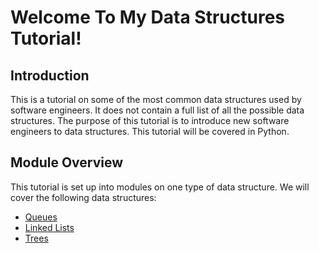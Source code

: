# Welcome To My Data Structures Tutorial!

## Introduction

This is a tutorial on some of the most common data structures used by software engineers. It does not contain a full list of all the possible data structures. The purpose of this tutorial is to introduce new software engineers to data structures. This tutorial will be covered in Python.

## Module Overview

This tutorial is set up into modules on one type of data structure.
We will cover the following data structures:

- <a href="queues.md">Queues</a>
- <a href="linkedLists.md">Linked Lists</a>
- <a href="trees.md">Trees</a>
